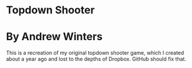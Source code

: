 # Topdown Shooter
# By Andrew Winters
This is a recreation of my original topdown shooter game, which I created about a year ago and lost to the depths of Dropbox.
GitHub should fix that.
